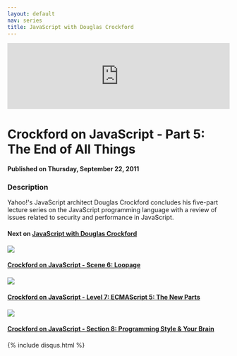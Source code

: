 ```yaml
---
layout: default
nav: series
title: JavaScript with Douglas Crockford
---
```


<div class="container">
    <div class="row mt grid">
        <div class="mt"></div>
        <div class="row" style="margin-bottom: 20px;">
            <div class="col-sm-push-1 col-sm-10 col-md-push-2 col-md-8">
                <div class="video-container">
                    <iframe width="100%" src="https://www.youtube.com/embed/47Ceot8yqeI" frameborder="0" allowfullscreen></iframe>
                </div>
            </div>
            <div class="clearfix"></div>
            <div class="col-md-8">
                <h1>Crockford on JavaScript - Part 5: The End of All Things</h1>
                <h4>Published on Thursday, September 22, 2011</h4>
                <h3>Description</h3>
                <p>Yahoo!'s JavaScript architect Douglas Crockford concludes his five-part lecture series on the JavaScript programming language with a review of issues related to security and performance in JavaScript.</p>
            </div>
            <div class="col-md-4">
                <h4>Next on <a href="/series/javascript-with-douglas-crockford">JavaScript with Douglas Crockford</a></h4><div class="row" style="margin-bottom: 20px">
            <div class="col-md-6">
                <a href="/series/javascript-with-douglas-crockford/crockford-on-javascript-scene-6-loopage">
                    <img src="/img/blank.gif" data-echo="https://i.ytimg.com/vi/QgwSUtYSUqA/hqdefault.jpg" class="img-responsive" />
                </a>
            </div>
            <div class="col-md-6">
                <h4>
                    <a href="/series/javascript-with-douglas-crockford/crockford-on-javascript-scene-6-loopage">Crockford on JavaScript - Scene 6: Loopage</a>
                </h4>
            </div>
        </div><div class="row" style="margin-bottom: 20px">
            <div class="col-md-6">
                <a href="/series/javascript-with-douglas-crockford/crockford-on-javascript-level-7-ecmascript-5-the-new-parts">
                    <img src="/img/blank.gif" data-echo="https://i.ytimg.com/vi/UTEqr0IlFKY/hqdefault.jpg" class="img-responsive" />
                </a>
            </div>
            <div class="col-md-6">
                <h4>
                    <a href="/series/javascript-with-douglas-crockford/crockford-on-javascript-level-7-ecmascript-5-the-new-parts">Crockford on JavaScript - Level 7: ECMAScript 5: The New Parts</a>
                </h4>
            </div>
        </div><div class="row" style="margin-bottom: 20px">
            <div class="col-md-6">
                <a href="/series/javascript-with-douglas-crockford/crockford-on-javascript-section-8-programming-style-your-brain">
                    <img src="/img/blank.gif" data-echo="https://i.ytimg.com/vi/taaEzHI9xyY/hqdefault.jpg" class="img-responsive" />
                </a>
            </div>
            <div class="col-md-6">
                <h4>
                    <a href="/series/javascript-with-douglas-crockford/crockford-on-javascript-section-8-programming-style-your-brain">Crockford on JavaScript - Section 8: Programming Style & Your Brain</a>
                </h4>
            </div>
        </div>
            </div>
            <div class="col-md-8">
                {% include disqus.html %}
            </div>
        </div>
    </div>
    <div class="row mt grid"></div>
</div>
